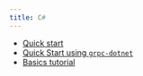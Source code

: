 ```yaml
---
title: C#
---
```


- [Quick start](quickstart)
- [Quick Start using `grpc-dotnet`](quickstart-dotnet)
- [Basics tutorial](basics)

